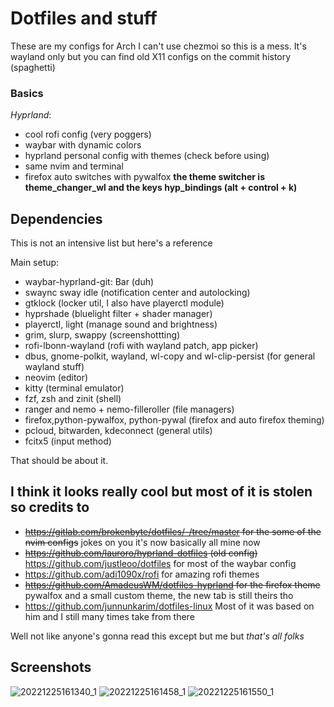 # Dotfiles and stuff
These are my configs for Arch
I can't use chezmoi so this is a mess.
It's wayland only but you can find old X11 configs on the commit history (spaghetti)

### Basics
*Hyprland*:
- cool rofi config (very poggers)
- waybar with dynamic colors
- hyprland personal config with themes (check before using)
- same nvim and terminal
- firefox auto switches with pywalfox
 **the theme switcher is theme_changer_wl and the keys hyp_bindings (alt + control + k)**
 
 ## Dependencies
 This is not an intensive list but here's a reference
 
 Main setup: 
 - waybar-hyprland-git: Bar (duh)
 - swaync sway idle (notification center and autolocking)
 - gtklock (locker util, I also have playerctl module)
 - hyprshade (bluelight filter + shader manager)
 - playerctl, light (manage sound and brightness)
 - grim, slurp, swappy (screenshottting)
 - rofi-lbonn-wayland (rofi with wayland patch, app picker)
 - dbus, gnome-polkit, wayland, wl-copy and wl-clip-persist (for general wayland stuff)
 - neovim (editor)
 - kitty (terminal emulator)
 - fzf, zsh and zinit (shell)
 - ranger and nemo + nemo-filleroller (file managers)
 - firefox,python-pywalfox, python-pywal (firefox and auto firefox theming)
 - pcloud, bitwarden, kdeconnect (general utils)
 - fcitx5 (input method) 

  That should be about it. 
## I think it looks really cool but most of it is stolen so credits to
- ~~https://gitlab.com/brokenbyte/dotfiles/-/tree/master for the some of the nvim configs~~ jokes on you it's now basically all mine now
- ~~https://github.com/lauroro/hyprland-dotfiles (old config)~~ https://github.com/justleoo/dotfiles for most of the waybar config
- https://github.com/adi1090x/rofi for amazing rofi themes
- ~~https://github.com/AmadeusWM/dotfiles-hyprland for the firefox theme~~ pywalfox and a small custom theme, the new tab is still theirs tho
- https://github.com/junnunkarim/dotfiles-linux Most of it was based on him and I still many times take from there

Well not like anyone's gonna read this except but me but *that's all folks*

## Screenshots

![20221225161340_1](https://user-images.githubusercontent.com/92183955/209475166-51f2e311-0074-4905-bd26-cfcc69f9fb68.png)
![20221225161458_1](https://user-images.githubusercontent.com/92183955/209475169-b6dbec13-2d18-491f-9dbb-a5b12513761e.png)
![20221225161550_1](https://user-images.githubusercontent.com/92183955/209475171-bcaf0dd5-d390-4d01-880a-e24b656da42c.png)
